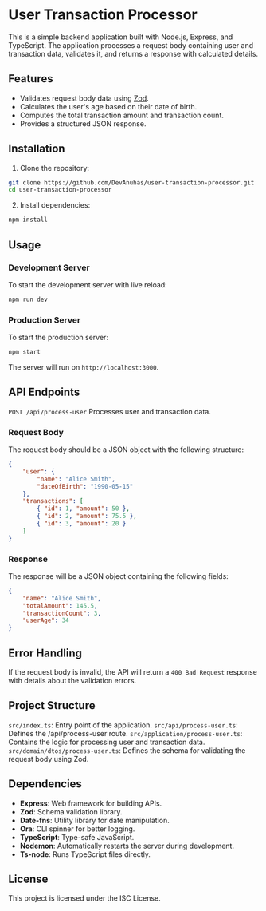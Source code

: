 # User Transaction Processor

This is a simple backend application built with Node.js, Express, and TypeScript. The application processes a request body containing user and transaction data, validates it, and returns a response with calculated details.

## Features

- Validates request body data using [Zod](https://zod.dev/).
- Calculates the user's age based on their date of birth.
- Computes the total transaction amount and transaction count.
- Provides a structured JSON response.

## Installation

1. Clone the repository:

```bash
git clone https://github.com/DevAnuhas/user-transaction-processor.git
cd user-transaction-processor
```

2. Install dependencies:

```bash
npm install
```

## Usage

### Development Server

To start the development server with live reload:

```bash
npm run dev
```

### Production Server

To start the production server:

```bash
npm start
```

The server will run on `http://localhost:3000`.

## API Endpoints

`POST /api/process-user`
Processes user and transaction data.

### Request Body

The request body should be a JSON object with the following structure:

```json
{
	"user": {
		"name": "Alice Smith",
		"dateOfBirth": "1990-05-15"
	},
	"transactions": [
		{ "id": 1, "amount": 50 },
		{ "id": 2, "amount": 75.5 },
		{ "id": 3, "amount": 20 }
	]
}
```

### Response

The response will be a JSON object containing the following fields:

```json
{
	"name": "Alice Smith",
	"totalAmount": 145.5,
	"transactionCount": 3,
	"userAge": 34
}
```

## Error Handling

If the request body is invalid, the API will return a `400 Bad Request` response with details about the validation errors.

## Project Structure

`src/index.ts`: Entry point of the application.
`src/api/process-user.ts`: Defines the /api/process-user route.
`src/application/process-user.ts`: Contains the logic for processing user and transaction data.
`src/domain/dtos/process-user.ts`: Defines the schema for validating the request body using Zod.

## Dependencies

- **Express**: Web framework for building APIs.
- **Zod**: Schema validation library.
- **Date-fns**: Utility library for date manipulation.
- **Ora**: CLI spinner for better logging.
- **TypeScript**: Type-safe JavaScript.
- **Nodemon**: Automatically restarts the server during development.
- **Ts-node**: Runs TypeScript files directly.

## License

This project is licensed under the ISC License.
